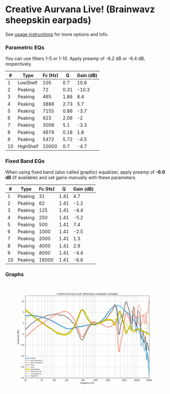 # Creative Aurvana Live! (Brainwavz sheepskin earpads)
See [usage instructions](https://github.com/jaakkopasanen/AutoEq#usage) for more options and info.

### Parametric EQs
You can use filters 1-5 or 1-10. Apply preamp of -6.2 dB or -6.4 dB, respectively.

|   # | Type      |   Fc (Hz) |    Q |   Gain (dB) |
|-----|-----------|-----------|------|-------------|
|   1 | LowShelf  |       105 | 0.7  |        10.8 |
|   2 | Peaking   |        72 | 0.31 |       -10.3 |
|   3 | Peaking   |       465 | 1.86 |         8.4 |
|   4 | Peaking   |      3888 | 2.73 |         5.7 |
|   5 | Peaking   |      7155 | 0.86 |        -3.7 |
|   6 | Peaking   |       923 | 2.06 |        -2   |
|   7 | Peaking   |      3008 | 5.1  |        -3.3 |
|   8 | Peaking   |      4979 | 0.18 |         1.8 |
|   9 | Peaking   |      5472 | 5.72 |        -4.5 |
|  10 | HighShelf |     10000 | 0.7  |        -4.7 |

### Fixed Band EQs
When using fixed band (also called graphic) equalizer, apply preamp of **-6.0 dB** (if available) and set gains manually with these parameters.

|   # | Type    |   Fc (Hz) |    Q |   Gain (dB) |
|-----|---------|-----------|------|-------------|
|   1 | Peaking |        31 | 1.41 |         4.7 |
|   2 | Peaking |        62 | 1.41 |        -1.2 |
|   3 | Peaking |       125 | 1.41 |        -4.4 |
|   4 | Peaking |       250 | 1.41 |        -5.2 |
|   5 | Peaking |       500 | 1.41 |         7.4 |
|   6 | Peaking |      1000 | 1.41 |        -2.5 |
|   7 | Peaking |      2000 | 1.41 |         1.3 |
|   8 | Peaking |      4000 | 1.41 |         2.9 |
|   9 | Peaking |      8000 | 1.41 |        -4.4 |
|  10 | Peaking |     16000 | 1.41 |        -6.6 |

### Graphs
![](./Creative%20Aurvana%20Live!%20(Brainwavz%20sheepskin%20earpads).png)

